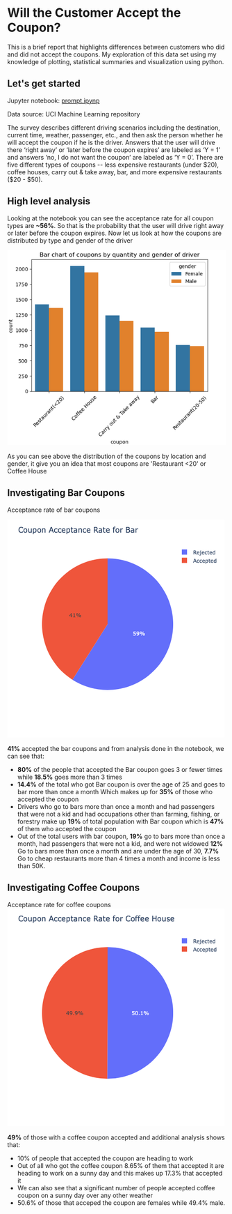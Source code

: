 # Will the Customer Accept the Coupon?


This is a brief report that highlights differences between customers who did and did not accept the coupons. My exploration of this data set using  my knowledge of plotting, statistical summaries and visualization using python.

## Let's get started

Jupyter notebook: [prompt.ipynp](prompt.ipynp)

Data source: UCI Machine Learning repository

The survey describes different driving scenarios including the destination, current time, weather, passenger, etc., and then ask the person whether he will accept the coupon if he is the driver. Answers that the user will drive there ‘right away’ or ‘later before the coupon expires’ are labeled as ‘Y = 1’ and answers ‘no, I do not want the coupon’ are labeled as ‘Y = 0’. There are five different types of coupons -- less expensive restaurants (under $20), coffee houses, carry out & take away, bar, and more expensive restaurants ($20 - $50).


## High level analysis
Looking at the notebook you can see the acceptance rate for all coupon types are **~56%**. So that is the probability that the user will drive right away or later before the coupon expires. Now let us look at how the coupons are distributed by type and gender of the driver

![alt text](graphs/coupons_places.png)

As you can see above the distribution of the coupons by location and gender, it give you an idea that most coupons are 'Restaurant <20' or Coffee House

## Investigating Bar Coupons

Acceptance rate of bar coupons

![alt text](graphs/bar_acceptance.png)

**41%** accepted the bar coupons and from analysis done in the notebook, we can see that:

- **80%** of the people that accepted the Bar coupon goes 3 or fewer times while **18.5%** goes more than 3 times
- **14.4%** of the total who got Bar coupon is over the age of 25 and goes to bar more than once a month Which makes up for **35%** of those who accepted the coupon
- Drivers who go to bars more than once a month and had passengers that were not a kid and had occupations other than farming, fishing, or forestry make up **19%** of total population with Bar coupon which is **47%** of them who accepted the coupon 
- Out of the total users with bar coupon, **19%** go to bars more than once a month, had passengers that were not a kid, and were not widowed **12%** Go to bars more than once a month and are under the age of 30, **7.7%** Go to cheap restaurants more than 4 times a month and income is less than 50K.

## Investigating Coffee Coupons
Acceptance rate for coffee coupons
![alt text](graphs/coffee_acceptance.png)



**49%** of those with a coffee coupon accepted and additional analysis shows that:
- 10% of people that accepted the coupon are heading to work
- Out of all who got the coffee coupon 8.65% of them that accepted it are heading to work on a sunny day and this makes up 17.3% that accepted it
- We can also see that a significant number of people accepted coffee coupon on a sunny day over any other weather
- 50.6% of those that acceped the coupon are females while 49.4% male.
